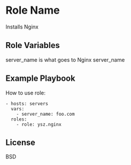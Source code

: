 Role Name
=========

Installs Nginx

Role Variables
--------------

server_name is what goes to Nginx server_name

Example Playbook
----------------

How to use role:

    - hosts: servers
      vars:
        - server_name: foo.com
      roles:
        - role: ysz.nginx

License
-------

BSD
